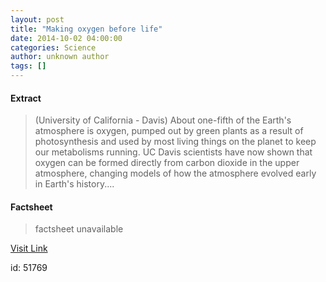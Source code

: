 ```yaml
---
layout: post
title: "Making oxygen before life"
date: 2014-10-02 04:00:00
categories: Science
author: unknown author
tags: []
---
```



#### Extract
>(University of California - Davis) About one-fifth of the Earth's atmosphere is oxygen, pumped out by green plants as a result of photosynthesis and used by most living things on the planet to keep our metabolisms running. UC Davis scientists have now shown that oxygen can be formed directly from carbon dioxide in the upper atmosphere, changing models of how the atmosphere evolved early in Earth's history....

#### Factsheet
>factsheet unavailable

[Visit Link](http://www.eurekalert.org/pub_releases/2014-10/uoc--mob100214.php)

id:   51769


